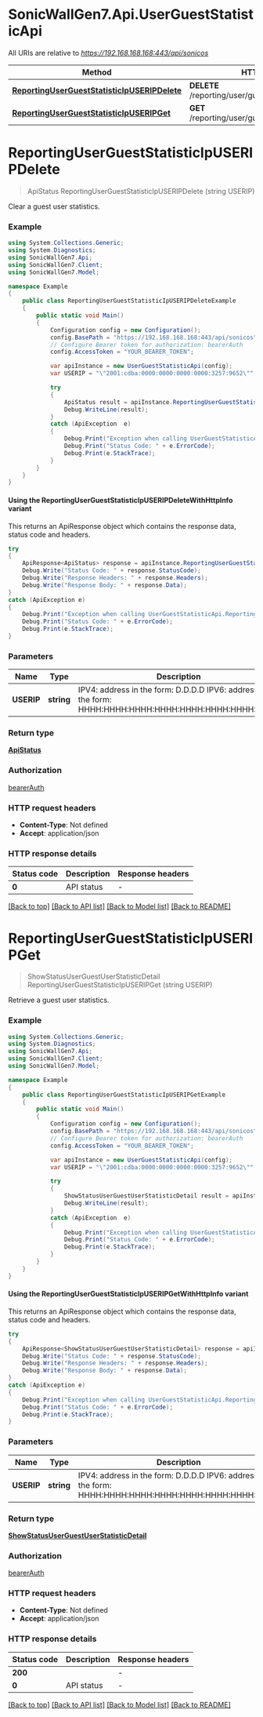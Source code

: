 # SonicWallGen7.Api.UserGuestStatisticApi

All URIs are relative to *https://192.168.168.168:443/api/sonicos*

| Method | HTTP request | Description |
|--------|--------------|-------------|
| [**ReportingUserGuestStatisticIpUSERIPDelete**](UserGuestStatisticApi.md#reportingusergueststatisticipuseripdelete) | **DELETE** /reporting/user/guest/statistic/ip/{USERIP} |  |
| [**ReportingUserGuestStatisticIpUSERIPGet**](UserGuestStatisticApi.md#reportingusergueststatisticipuseripget) | **GET** /reporting/user/guest/statistic/ip/{USERIP} |  |

<a id="reportingusergueststatisticipuseripdelete"></a>
# **ReportingUserGuestStatisticIpUSERIPDelete**
> ApiStatus ReportingUserGuestStatisticIpUSERIPDelete (string USERIP)



Clear a guest user statistics.

### Example
```csharp
using System.Collections.Generic;
using System.Diagnostics;
using SonicWallGen7.Api;
using SonicWallGen7.Client;
using SonicWallGen7.Model;

namespace Example
{
    public class ReportingUserGuestStatisticIpUSERIPDeleteExample
    {
        public static void Main()
        {
            Configuration config = new Configuration();
            config.BasePath = "https://192.168.168.168:443/api/sonicos";
            // Configure Bearer token for authorization: bearerAuth
            config.AccessToken = "YOUR_BEARER_TOKEN";

            var apiInstance = new UserGuestStatisticApi(config);
            var USERIP = "\"2001:cdba:0000:0000:0000:0000:3257:9652\"";  // string | IPV4: address in the form: D.D.D.D IPV6: address in the form: HHHH:HHHH:HHHH:HHHH:HHHH:HHHH:HHHH:HHHH  (default to "2001:cdba:0000:0000:0000:0000:3257:9652")

            try
            {
                ApiStatus result = apiInstance.ReportingUserGuestStatisticIpUSERIPDelete(USERIP);
                Debug.WriteLine(result);
            }
            catch (ApiException  e)
            {
                Debug.Print("Exception when calling UserGuestStatisticApi.ReportingUserGuestStatisticIpUSERIPDelete: " + e.Message);
                Debug.Print("Status Code: " + e.ErrorCode);
                Debug.Print(e.StackTrace);
            }
        }
    }
}
```

#### Using the ReportingUserGuestStatisticIpUSERIPDeleteWithHttpInfo variant
This returns an ApiResponse object which contains the response data, status code and headers.

```csharp
try
{
    ApiResponse<ApiStatus> response = apiInstance.ReportingUserGuestStatisticIpUSERIPDeleteWithHttpInfo(USERIP);
    Debug.Write("Status Code: " + response.StatusCode);
    Debug.Write("Response Headers: " + response.Headers);
    Debug.Write("Response Body: " + response.Data);
}
catch (ApiException e)
{
    Debug.Print("Exception when calling UserGuestStatisticApi.ReportingUserGuestStatisticIpUSERIPDeleteWithHttpInfo: " + e.Message);
    Debug.Print("Status Code: " + e.ErrorCode);
    Debug.Print(e.StackTrace);
}
```

### Parameters

| Name | Type | Description | Notes |
|------|------|-------------|-------|
| **USERIP** | **string** | IPV4: address in the form: D.D.D.D IPV6: address in the form: HHHH:HHHH:HHHH:HHHH:HHHH:HHHH:HHHH:HHHH  | [default to &quot;2001:cdba:0000:0000:0000:0000:3257:9652&quot;] |

### Return type

[**ApiStatus**](ApiStatus.md)

### Authorization

[bearerAuth](../README.md#bearerAuth)

### HTTP request headers

 - **Content-Type**: Not defined
 - **Accept**: application/json


### HTTP response details
| Status code | Description | Response headers |
|-------------|-------------|------------------|
| **0** | API status |  -  |

[[Back to top]](#) [[Back to API list]](../README.md#documentation-for-api-endpoints) [[Back to Model list]](../README.md#documentation-for-models) [[Back to README]](../README.md)

<a id="reportingusergueststatisticipuseripget"></a>
# **ReportingUserGuestStatisticIpUSERIPGet**
> ShowStatusUserGuestUserStatisticDetail ReportingUserGuestStatisticIpUSERIPGet (string USERIP)



Retrieve a guest user statistics.

### Example
```csharp
using System.Collections.Generic;
using System.Diagnostics;
using SonicWallGen7.Api;
using SonicWallGen7.Client;
using SonicWallGen7.Model;

namespace Example
{
    public class ReportingUserGuestStatisticIpUSERIPGetExample
    {
        public static void Main()
        {
            Configuration config = new Configuration();
            config.BasePath = "https://192.168.168.168:443/api/sonicos";
            // Configure Bearer token for authorization: bearerAuth
            config.AccessToken = "YOUR_BEARER_TOKEN";

            var apiInstance = new UserGuestStatisticApi(config);
            var USERIP = "\"2001:cdba:0000:0000:0000:0000:3257:9652\"";  // string | IPV4: address in the form: D.D.D.D IPV6: address in the form: HHHH:HHHH:HHHH:HHHH:HHHH:HHHH:HHHH:HHHH  (default to "2001:cdba:0000:0000:0000:0000:3257:9652")

            try
            {
                ShowStatusUserGuestUserStatisticDetail result = apiInstance.ReportingUserGuestStatisticIpUSERIPGet(USERIP);
                Debug.WriteLine(result);
            }
            catch (ApiException  e)
            {
                Debug.Print("Exception when calling UserGuestStatisticApi.ReportingUserGuestStatisticIpUSERIPGet: " + e.Message);
                Debug.Print("Status Code: " + e.ErrorCode);
                Debug.Print(e.StackTrace);
            }
        }
    }
}
```

#### Using the ReportingUserGuestStatisticIpUSERIPGetWithHttpInfo variant
This returns an ApiResponse object which contains the response data, status code and headers.

```csharp
try
{
    ApiResponse<ShowStatusUserGuestUserStatisticDetail> response = apiInstance.ReportingUserGuestStatisticIpUSERIPGetWithHttpInfo(USERIP);
    Debug.Write("Status Code: " + response.StatusCode);
    Debug.Write("Response Headers: " + response.Headers);
    Debug.Write("Response Body: " + response.Data);
}
catch (ApiException e)
{
    Debug.Print("Exception when calling UserGuestStatisticApi.ReportingUserGuestStatisticIpUSERIPGetWithHttpInfo: " + e.Message);
    Debug.Print("Status Code: " + e.ErrorCode);
    Debug.Print(e.StackTrace);
}
```

### Parameters

| Name | Type | Description | Notes |
|------|------|-------------|-------|
| **USERIP** | **string** | IPV4: address in the form: D.D.D.D IPV6: address in the form: HHHH:HHHH:HHHH:HHHH:HHHH:HHHH:HHHH:HHHH  | [default to &quot;2001:cdba:0000:0000:0000:0000:3257:9652&quot;] |

### Return type

[**ShowStatusUserGuestUserStatisticDetail**](ShowStatusUserGuestUserStatisticDetail.md)

### Authorization

[bearerAuth](../README.md#bearerAuth)

### HTTP request headers

 - **Content-Type**: Not defined
 - **Accept**: application/json


### HTTP response details
| Status code | Description | Response headers |
|-------------|-------------|------------------|
| **200** |  |  -  |
| **0** | API status |  -  |

[[Back to top]](#) [[Back to API list]](../README.md#documentation-for-api-endpoints) [[Back to Model list]](../README.md#documentation-for-models) [[Back to README]](../README.md)

